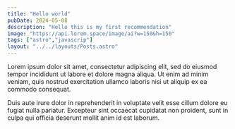 ```yaml
---
title: "Hello world"
pubDate: 2024-05-08
description: "Hello this is my first recommendation"
image: "https://api.lorem.space/image/ai?w=150&h=150"
tags: ["astro","javascrip"]
layout: "../../layouts/Posts.astro"
---
```



Lorem ipsum dolor sit amet, consectetur adipiscing elit, sed do eiusmod tempor incididunt ut labore et dolore magna aliqua. Ut enim ad minim veniam, quis nostrud exercitation ullamco laboris nisi ut aliquip ex ea commodo consequat.

 Duis aute irure dolor in reprehenderit in voluptate velit esse cillum dolore eu fugiat nulla pariatur. Excepteur sint occaecat cupidatat non proident, sunt in culpa qui officia deserunt mollit anim id est laborum.